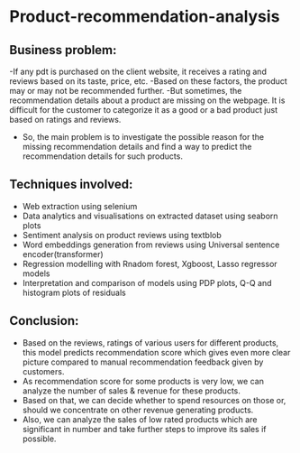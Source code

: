 # Product-recommendation-analysis

## Business problem:
-If any pdt is purchased on the client website, it receives a rating and reviews based on its taste, price, etc.
-Based on these factors, the product may or may not be recommended further.
-But sometimes, the recommendation details about a product are missing on the webpage. It is difficult for the customer to categorize it as a good or a bad product just based on ratings and reviews. 
- So, the main problem is to investigate the possible reason for the missing recommendation details and find a way to predict the recommendation details for such products.

## Techniques involved:
- Web extraction using selenium
- Data analytics and visualisations on extracted dataset using seaborn plots
- Sentiment analysis on product reviews using textblob
- Word embeddings generation from reviews using Universal sentence encoder(transformer)
- Regression modelling with Rnadom forest, Xgboost, Lasso regressor models
- Interpretation and comparison of models using PDP plots, Q-Q and histogram plots of residuals

## Conclusion:
- Based on the reviews, ratings of various users for different products, this model predicts recommendation score which gives even more clear picture compared to manual recommendation feedback given by customers.
- As recommendation score for some products is very low, we can analyze the number of sales & revenue for these products.
- Based on that, we  can decide whether to spend resources on those or, should we concentrate on other revenue generating products.
- Also, we can analyze the sales of low rated products which are significant in number and take further steps to improve its sales if possible.
